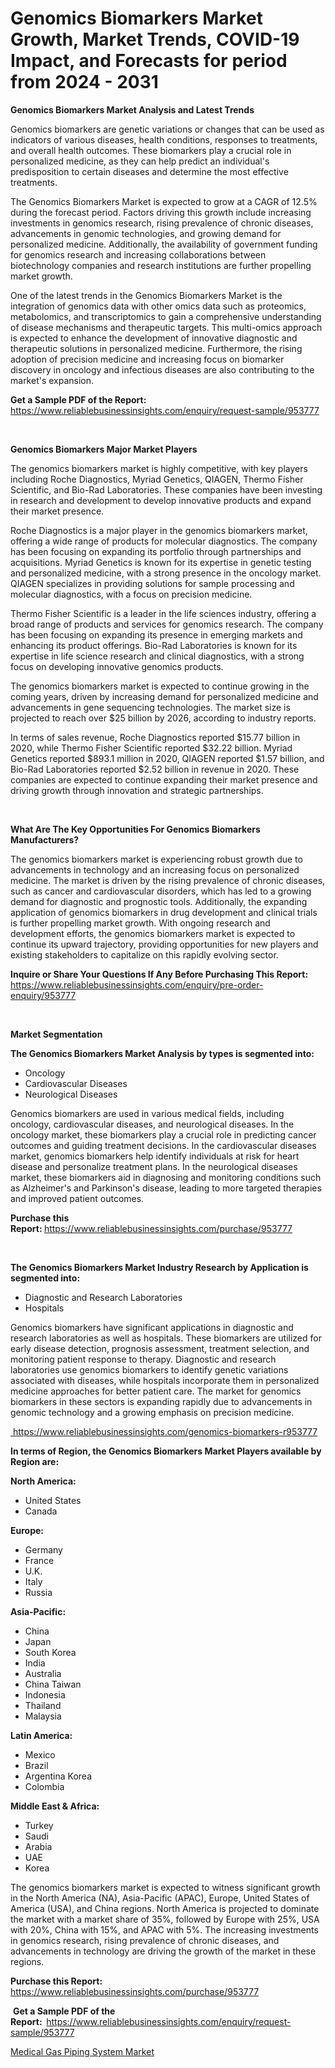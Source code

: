 <p><h1>Genomics Biomarkers Market Growth, Market Trends, COVID-19 Impact, and Forecasts for period from 2024 - 2031</h1></p><p><strong>Genomics Biomarkers Market Analysis and Latest Trends</strong></p>
<p><p>Genomics biomarkers are genetic variations or changes that can be used as indicators of various diseases, health conditions, responses to treatments, and overall health outcomes. These biomarkers play a crucial role in personalized medicine, as they can help predict an individual's predisposition to certain diseases and determine the most effective treatments.</p><p>The Genomics Biomarkers Market is expected to grow at a CAGR of 12.5% during the forecast period. Factors driving this growth include increasing investments in genomics research, rising prevalence of chronic diseases, advancements in genomic technologies, and growing demand for personalized medicine. Additionally, the availability of government funding for genomics research and increasing collaborations between biotechnology companies and research institutions are further propelling market growth.</p><p>One of the latest trends in the Genomics Biomarkers Market is the integration of genomics data with other omics data such as proteomics, metabolomics, and transcriptomics to gain a comprehensive understanding of disease mechanisms and therapeutic targets. This multi-omics approach is expected to enhance the development of innovative diagnostic and therapeutic solutions in personalized medicine. Furthermore, the rising adoption of precision medicine and increasing focus on biomarker discovery in oncology and infectious diseases are also contributing to the market's expansion.</p></p>
<p><strong>Get a Sample PDF of the Report:&nbsp;</strong> <a href="https://www.reliablebusinessinsights.com/enquiry/request-sample/953777">https://www.reliablebusinessinsights.com/enquiry/request-sample/953777</a></p>
<p>&nbsp;</p>
<p><strong>Genomics Biomarkers Major Market Players</strong></p>
<p><p>The genomics biomarkers market is highly competitive, with key players including Roche Diagnostics, Myriad Genetics, QIAGEN, Thermo Fisher Scientific, and Bio-Rad Laboratories. These companies have been investing in research and development to develop innovative products and expand their market presence.</p><p>Roche Diagnostics is a major player in the genomics biomarkers market, offering a wide range of products for molecular diagnostics. The company has been focusing on expanding its portfolio through partnerships and acquisitions. Myriad Genetics is known for its expertise in genetic testing and personalized medicine, with a strong presence in the oncology market. QIAGEN specializes in providing solutions for sample processing and molecular diagnostics, with a focus on precision medicine.</p><p>Thermo Fisher Scientific is a leader in the life sciences industry, offering a broad range of products and services for genomics research. The company has been focusing on expanding its presence in emerging markets and enhancing its product offerings. Bio-Rad Laboratories is known for its expertise in life science research and clinical diagnostics, with a strong focus on developing innovative genomics products.</p><p>The genomics biomarkers market is expected to continue growing in the coming years, driven by increasing demand for personalized medicine and advancements in gene sequencing technologies. The market size is projected to reach over $25 billion by 2026, according to industry reports.</p><p>In terms of sales revenue, Roche Diagnostics reported $15.77 billion in 2020, while Thermo Fisher Scientific reported $32.22 billion. Myriad Genetics reported $893.1 million in 2020, QIAGEN reported $1.57 billion, and Bio-Rad Laboratories reported $2.52 billion in revenue in 2020. These companies are expected to continue expanding their market presence and driving growth through innovation and strategic partnerships.</p></p>
<p>&nbsp;</p>
<p><strong>What Are The Key Opportunities For Genomics Biomarkers Manufacturers?</strong></p>
<p><p>The genomics biomarkers market is experiencing robust growth due to advancements in technology and an increasing focus on personalized medicine. The market is driven by the rising prevalence of chronic diseases, such as cancer and cardiovascular disorders, which has led to a growing demand for diagnostic and prognostic tools. Additionally, the expanding application of genomics biomarkers in drug development and clinical trials is further propelling market growth. With ongoing research and development efforts, the genomics biomarkers market is expected to continue its upward trajectory, providing opportunities for new players and existing stakeholders to capitalize on this rapidly evolving sector.</p></p>
<p><strong>Inquire or Share Your Questions If Any Before Purchasing This Report:</strong> <a href="https://www.reliablebusinessinsights.com/enquiry/pre-order-enquiry/953777">https://www.reliablebusinessinsights.com/enquiry/pre-order-enquiry/953777</a></p>
<p>&nbsp;</p>
<p><strong>Market Segmentation</strong></p>
<p><strong>The Genomics Biomarkers Market Analysis by types is segmented into:</strong></p>
<p><ul><li>Oncology</li><li>Cardiovascular Diseases</li><li>Neurological Diseases</li></ul></p>
<p><p>Genomics biomarkers are used in various medical fields, including oncology, cardiovascular diseases, and neurological diseases. In the oncology market, these biomarkers play a crucial role in predicting cancer outcomes and guiding treatment decisions. In the cardiovascular diseases market, genomics biomarkers help identify individuals at risk for heart disease and personalize treatment plans. In the neurological diseases market, these biomarkers aid in diagnosing and monitoring conditions such as Alzheimer's and Parkinson's disease, leading to more targeted therapies and improved patient outcomes.</p></p>
<p><strong>Purchase this Report:&nbsp;</strong><a href="https://www.reliablebusinessinsights.com/purchase/953777">https://www.reliablebusinessinsights.com/purchase/953777</a></p>
<p>&nbsp;</p>
<p><strong>The Genomics Biomarkers Market Industry Research by Application is segmented into:</strong></p>
<p><ul><li>Diagnostic and Research Laboratories</li><li>Hospitals</li></ul></p>
<p><p>Genomics biomarkers have significant applications in diagnostic and research laboratories as well as hospitals. These biomarkers are utilized for early disease detection, prognosis assessment, treatment selection, and monitoring patient response to therapy. Diagnostic and research laboratories use genomics biomarkers to identify genetic variations associated with diseases, while hospitals incorporate them in personalized medicine approaches for better patient care. The market for genomics biomarkers in these sectors is expanding rapidly due to advancements in genomic technology and a growing emphasis on precision medicine.</p></p>
<p><a href="https://www.reliablebusinessinsights.com/genomics-biomarkers-r953777">&nbsp;https://www.reliablebusinessinsights.com/genomics-biomarkers-r953777</a></p>
<p><strong>In terms of Region, the Genomics Biomarkers Market Players available by Region are:</strong></p>
<p>
    <p> <strong> North America: </strong>
        <ul>
            <li>United States</li>
            <li>Canada</li>
        </ul>
        </p> 
    <p> <strong> Europe: </strong>
        <ul>
            <li>Germany</li>
            <li>France</li>
            <li>U.K.</li>
            <li>Italy</li>
            <li>Russia</li>
        </ul>
        </p> 
    <p> <strong> Asia-Pacific: </strong>
        <ul>
            <li>China</li>
            <li>Japan</li>
            <li>South Korea</li>
            <li>India</li>
            <li>Australia</li>
            <li>China Taiwan</li>
            <li>Indonesia</li>
            <li>Thailand</li>
            <li>Malaysia</li>
        </ul>
        </p> 
    <p> <strong> Latin America: </strong>
        <ul>
            <li>Mexico</li>
            <li>Brazil</li>
            <li>Argentina Korea</li>
            <li>Colombia</li>
        </ul>
        </p> 
    <p> <strong> Middle East & Africa: </strong>
        <ul>
            <li>Turkey</li>
            <li>Saudi</li>
            <li>Arabia</li>
            <li>UAE</li>
            <li>Korea</li>
        </ul>
    </p>
    </p>
<p><p>The genomics biomarkers market is expected to witness significant growth in the North America (NA), Asia-Pacific (APAC), Europe, United States of America (USA), and China regions. North America is projected to dominate the market with a market share of 35%, followed by Europe with 25%, USA with 20%, China with 15%, and APAC with 5%. The increasing investments in genomics research, rising prevalence of chronic diseases, and advancements in technology are driving the growth of the market in these regions.</p></p>
<p><strong>Purchase this Report: </strong><a href="https://www.reliablebusinessinsights.com/purchase/953777">https://www.reliablebusinessinsights.com/purchase/953777</a></p>
<p>&nbsp;<strong>Get a Sample PDF of the Report:&nbsp;&nbsp;</strong><a href="https://www.reliablebusinessinsights.com/enquiry/request-sample/953777">https://www.reliablebusinessinsights.com/enquiry/request-sample/953777</a></p>
<p><strong></strong></p>
<p><p><a href="https://github.com/marlinacrngin/Market-Research-Report-List-1/blob/main/medical-gas-piping-system-market.md">Medical Gas Piping System Market</a></p></p>
